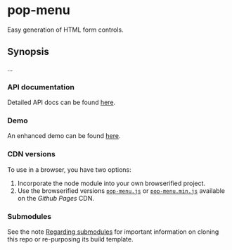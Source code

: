 # pop-menu
Easy generation of HTML form controls.

## Synopsis

...

### API documentation

Detailed API docs can be found [here](http://joneit.github.io/pop-menu/pop-menu.html).

### Demo

An enhanced demo can be found [here](http://joneit.github.io/pop-menu/demo.html).

### CDN versions

To use in a browser, you have two options:

1. Incorporate the node module into your own browserified project.
2. Use the browserified versions [`pop-menu.js`](http://joneit.github.io/pop-menu/pop-menu.js) or [`pop-menu.min.js`](http://joneit.github.io/pop-menu/pop-menu.min.js) available on the _Github Pages_ CDN.

### Submodules

See the note [Regarding submodules](https://github.com/openfin/rectangular#regarding-submodules)
for important information on cloning this repo or re-purposing its build template.

